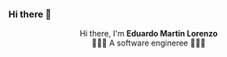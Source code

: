 ### Hi there 👋

<div id="header" align="center">
  <span>Hi there, I'm <strong>Eduardo Martin Lorenzo</strong></span>
  <br/>
  <span>🧑🏻‍💻 A software engineree 🧑🏻‍💻</span>
</div>

<!--
**EMLCoding/EMLCoding** is a ✨ _special_ ✨ repository because its `README.md` (this file) appears on your GitHub profile.

Here are some ideas to get you started:

- 🔭 I’m currently working on ...
- 🌱 I’m currently learning ...
- 👯 I’m looking to collaborate on ...
- 🤔 I’m looking for help with ...
- 💬 Ask me about ...
- 📫 How to reach me: ...
- 😄 Pronouns: ...
- ⚡ Fun fact: ...
-->
